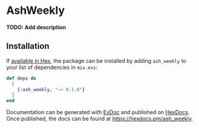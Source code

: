 # AshWeekly

**TODO: Add description**

## Installation

If [available in Hex](https://hex.pm/docs/publish), the package can be installed
by adding `ash_weekly` to your list of dependencies in `mix.exs`:

```elixir
def deps do
  [
    {:ash_weekly, "~> 0.1.0"}
  ]
end
```

Documentation can be generated with [ExDoc](https://github.com/elixir-lang/ex_doc)
and published on [HexDocs](https://hexdocs.pm). Once published, the docs can
be found at <https://hexdocs.pm/ash_weekly>.

